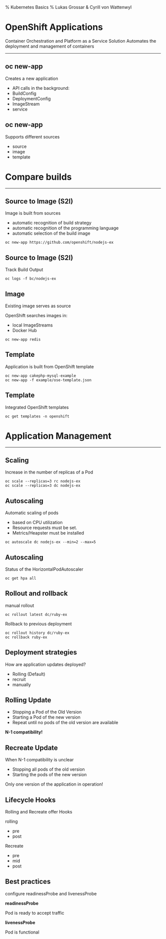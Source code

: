 % Kubernetes Basics
% Lukas Grossar & Cyrill von Wattenwyl

# OpenShift Applications

Container Orchestration and Platform as a Service Solution
Automates the deployment and management of containers

---

## oc new-app

Creates a new application

* API calls in the background:
 * BuildConfig
 * DeploymentConfig
 * ImageStream
 * service


## oc new-app

Supports different sources

* source
* image
* template


# Compare builds

---

## Source to Image (S2I)
Image is built from sources

* automatic recognition of build strategy
* automatic recognition of the programming language
 * automatic selection of the build image

```
oc new-app https://github.com/openshift/nodejs-ex
```

## Source to Image (S2I)
Track Build Output

```
oc logs -f bc/nodejs-ex
```


## Image

Existing image serves as source

OpenShift searches images in:

* local ImageStreams
* Docker Hub

```
oc new-app redis
```


## Template

Application is built from OpenShift template

```
oc new-app cakephp-mysql-example
oc new-app -f example/ose-template.json
```


## Template

Integrated OpenShift templates

```
oc get templates -n openshift
```

# Application Management

---

## Scaling
Increase in the number of replicas of a Pod

```
oc scale --replicas=3 rc nodejs-ex
oc scale --replicas=3 dc nodejs-ex
```


## Autoscaling

Automatic scaling of pods

* based on CPU utilization
* Resource requests must be set.
* Metrics/Heapster must be installed

```
oc autoscale dc nodejs-ex --min=2 --max=5
```


## Autoscaling

Status of the HorizontalPodAutoscaler

```
oc get hpa all
```


## Rollout and rollback

manual rollout

```
oc rollout latest dc/ruby-ex
```

Rollback to previous deployment
```
oc rollout history dc/ruby-ex
oc rollback ruby-ex
```


## Deployment strategies
How are application updates deployed?

* Rolling (Default)
* recruit
* manually


## Rolling Update

* Stopping a Pod of the Old Version
* Starting a Pod of the new version
* Repeat until no pods of the old version are available

**N-1 compatibility!**


## Recreate Update

When N-1 compatibility is unclear

* Stopping all pods of the old version
* Starting the pods of the new version

Only one version of the application in operation!


## Lifecycle Hooks
Rolling and Recreate offer Hooks

rolling
* pre
* post

Recreate

* pre
* mid
* post

## Best practices

configure readinessProbe and livenessProbe

**readinessProbe**

Pod is ready to accept traffic

**livenessProbe**

Pod is functional
